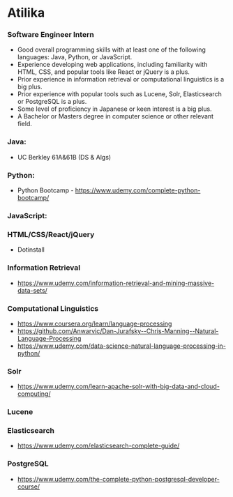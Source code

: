 # Atilika

### Software Engineer Intern

* Good overall programming skills with at least one of the following languages: Java, Python, or JavaScript.
* Experience developing web applications, including familiarity with HTML, CSS, and popular tools like React or jQuery is a plus.
* Prior experience in information retrieval or computational linguistics is a big plus.
* Prior experience with popular tools such as Lucene, Solr, Elasticsearch or PostgreSQL is a plus.
* Some level of proficiency in Japanese or keen interest is a big plus.
* A Bachelor or Masters degree in computer science or other relevant field.

### Java: 
* UC Berkley 61A&61B (DS & Algs)
### Python: 
* Python Bootcamp - https://www.udemy.com/complete-python-bootcamp/
### JavaScript:
### HTML/CSS/React/jQuery
* Dotinstall
### Information Retrieval
* https://www.udemy.com/information-retrieval-and-mining-massive-data-sets/
### Computational Linguistics
* https://www.coursera.org/learn/language-processing
* https://github.com/Anwarvic/Dan-Jurafsky--Chris-Manning--Natural-Language-Processing
* https://www.udemy.com/data-science-natural-language-processing-in-python/
### Solr
* https://www.udemy.com/learn-apache-solr-with-big-data-and-cloud-computing/
### Lucene
### Elasticsearch
* https://www.udemy.com/elasticsearch-complete-guide/
### PostgreSQL
* https://www.udemy.com/the-complete-python-postgresql-developer-course/

